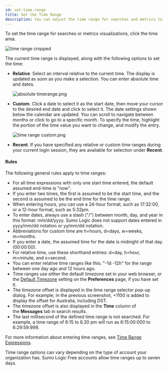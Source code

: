 ```yaml
---
id: set-time-range
title: Set the Time Range
description: You can adjust the time range for searches and metrics to get the information that will be of most use.
---
```




To set the time range for searches or metrics visualizations, click the time area.

![time range cropped](/img/reuse/query-search/time-range-cropped.png)

The current time range is displayed, along with the following options to set the time:

* **Relative**. Select an interval relative to the current time. The display is updated as soon as you make a selection. You can enter absolute time and dates.  

    ![absolute timerange.png](/img/search/get-started-search/build-search/absolutetimerange.png)

* **Custom**. Click a date to select it as the start date, then move your cursor to the desired end date and click to select it. The date settings shown below the calendar are updated. You can scroll to navigate between months or click to go to a specific month. To specify the time, highlight the portion of the time value you want to change, and modify the entry.  

    ![time range custom.png](/img/reuse/query-search/time-range-custom.png)

* **Recent**. If you have specified any relative or custom time ranges during your current login session, they are available for selection under **Recent**.

#### Rules

The following general rules apply to time ranges:

* For all time expressions with only one start time entered, the default assumed end-time is "now".
* If you enter two times, the first is assumed to be the start time, and the second is assumed to be the end time for the time range.
* When entering hours, you can use a 24-hour format, such as 17:32:00, or a 12-hour format, such as 5:32pm.
* To enter dates, always use a slash ("/") between month, day, and year in this format: mm/dd/yyyy. Sumo Logic does not support dates entered in yyyy/mm/dd notation or yy/mm/dd notation.
* Abbreviations for custom time are h=hours, d=days, w=weeks, m=months.
* If you enter a date, the assumed time for the date is midnight of that day. (00:00:00).
* For relative time, use these shorthand entries: d=day, h=hour, m=minute, and s=second.
* You can enter relative time ranges like this: "-1d -12h" for the range between one day ago and 12 hours ago.
* Time ranges use either the default timezone set in your web browser, or the [Default Timezone](../../../get-started/account-setup.md#my-preferences) setting on the **Preferences** page, if you have set it.
* The timezone offset is displayed in the time range selector pop-up dialog. For example, in the previous screenshot, +1100 is added to display the offset for Australia, including DST.
* The timezone offset is also displayed in the **Time** column of the **Messages** tab in search results.
* The last millisecond of the defined time range is not searched. For example, a time range of 6:15 to 6.30 pm will run as 6:15:00:000 to 6:29:59:999.

For more information about entering time ranges, see [Time Range Expressions](../search-basics/time-range-expressions.md).

Time range options can vary depending on the type of account your organization has. Sumo Logic Free accounts allow time ranges up to seven days.
